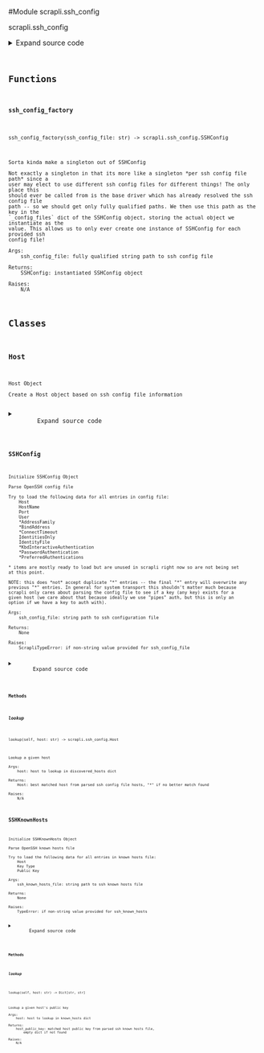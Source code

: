 <link rel="preload stylesheet" as="style" href="https://cdnjs.cloudflare.com/ajax/libs/10up-sanitize.css/11.0.1/sanitize.min.css" integrity="sha256-PK9q560IAAa6WVRRh76LtCaI8pjTJ2z11v0miyNNjrs=" crossorigin>
<link rel="preload stylesheet" as="style" href="https://cdnjs.cloudflare.com/ajax/libs/10up-sanitize.css/11.0.1/typography.min.css" integrity="sha256-7l/o7C8jubJiy74VsKTidCy1yBkRtiUGbVkYBylBqUg=" crossorigin>
<link rel="stylesheet preload" as="style" href="https://cdnjs.cloudflare.com/ajax/libs/highlight.js/10.1.1/styles/github.min.css" crossorigin>
<script defer src="https://cdnjs.cloudflare.com/ajax/libs/highlight.js/10.1.1/highlight.min.js" integrity="sha256-Uv3H6lx7dJmRfRvH8TH6kJD1TSK1aFcwgx+mdg3epi8=" crossorigin></script>
<script>window.addEventListener('DOMContentLoaded', () => hljs.initHighlighting())</script>















#Module scrapli.ssh_config

scrapli.ssh_config

<details class="source">
    <summary>
        <span>Expand source code</span>
    </summary>
    <pre>
        <code class="python">
"""scrapli.ssh_config"""
import base64
import hmac
import os
import re
import shlex
import sys
from copy import deepcopy
from typing import Dict, Optional

from scrapli.exceptions import ScrapliTypeError

if sys.version_info >= (3, 8):
    Match = re.Match
else:
    from typing import Match  # pragma:  no cover

HOST_ATTRS = (
    "port",
    "user",
    "address_family",
    "bind_address",
    "connect_timeout",
    "identities_only",
    "identity_file",
    "keyboard_interactive",
    "password_authentication",
    "preferred_authentication",
)


class SSHConfig:
    _config_files: Dict[str, "SSHConfig"] = {}

    def __init__(self, ssh_config_file: str) -> None:
        """
        Initialize SSHConfig Object

        Parse OpenSSH config file

        Try to load the following data for all entries in config file:
            Host
            HostName
            Port
            User
            *AddressFamily
            *BindAddress
            *ConnectTimeout
            IdentitiesOnly
            IdentityFile
            *KbdInteractiveAuthentication
            *PasswordAuthentication
            *PreferredAuthentications

        * items are mostly ready to load but are unused in scrapli right now so are not being set
        at this point.

        NOTE: this does *not* accept duplicate "*" entries -- the final "*" entry will overwrite any
        previous "*" entries. In general for system transport this shouldn't matter much because
        scrapli only cares about parsing the config file to see if a key (any key) exists for a
        given host (we care about that because ideally we use "pipes" auth, but this is only an
        option if we have a key to auth with).

        Args:
            ssh_config_file: string path to ssh configuration file

        Returns:
            None

        Raises:
            ScrapliTypeError: if non-string value provided for ssh_config_file

        """
        if not isinstance(ssh_config_file, str):
            raise ScrapliTypeError(f"`ssh_config_file` expected str, got {type(ssh_config_file)}")

        self.ssh_config_file = os.path.expanduser(ssh_config_file)
        if self.ssh_config_file:
            with open(self.ssh_config_file, "r", encoding="utf-8") as f:
                self.ssh_config = f.read()
            self.hosts = self._parse()
            if not self.hosts:
                self.hosts = {}
            if "*" not in self.hosts.keys():
                self.hosts["*"] = Host()
                self.hosts["*"].hosts = "*"
        else:
            self.hosts = {}
            self.hosts["*"] = Host()
            self.hosts["*"].hosts = "*"

        # finally merge all args from less specific hosts into the more specific hosts, preserving
        # the options from the more specific hosts of course
        self._merge_hosts()

    def __str__(self) -> str:
        """
        Magic str method for SSHConfig class

        Args:
            N/A

        Returns:
            str: string representation of object

        Raises:
            N/A

        """
        return "SSHConfig Object"

    def __repr__(self) -> str:
        """
        Magic repr method for SSHConfig class

        Args:
            N/A

        Returns:
            str: repr for class object

        Raises:
            N/A

        """
        class_dict = self.__dict__.copy()
        del class_dict["ssh_config"]
        return f"SSHConfig {class_dict}"

    def __bool__(self) -> bool:
        """
        Magic bool method; return True if ssh_config_file

        Args:
            N/A

        Returns:
            bool: True/False if ssh_config_file

        Raises:
            N/A

        """
        if self.ssh_config:
            return True
        return False

    @staticmethod
    def _strip_comments(line: str) -> str:
        """
        Strip out comments from ssh config file lines

        Args:
            line: to strip comments from

        Returns:
            str: rejoined ssh config file line after stripping comments

        Raises:
            N/A

        """
        line = " ".join(shlex.split(line, comments=True))
        return line

    def _parse(self) -> Dict[str, "Host"]:
        """
        Parse SSH configuration file

        Args:
            N/A

        Returns:
            discovered_hosts: dict of host objects discovered in ssh config file

        Raises:
            N/A

        """
        # uncomment next line and handle global patterns (stuff before hosts) at some point
        # global_config_pattern = re.compile(r"^.*?\b(?=host)", flags=re.I | re.S)
        # use word boundaries with a positive lookahead to get everything between the word host
        # need to do this as whitespace/formatting is not really a thing in ssh_config file
        # match host\s to ensure we don't pick up hostname and split things there accidentally
        host_pattern = re.compile(r"\bhost.*?\b(?=host\s|\s+$|$)", flags=re.I | re.S)
        host_entries = re.findall(pattern=host_pattern, string=self.ssh_config)

        discovered_hosts: Dict[str, Host] = {}
        if not host_entries:
            return discovered_hosts

        # do we need to add whitespace between match and end of line to ensure we match correctly?
        hosts_pattern = re.compile(r"^\s*host[\s=]+(.*)$", flags=re.I | re.M)
        hostname_pattern = re.compile(r"^\s*hostname[\s=]+([\w.-]*)$", flags=re.I | re.M)
        port_pattern = re.compile(r"^\s*port[\s=]+([\d]*)$", flags=re.I | re.M)
        user_pattern = re.compile(r"^\s*user[\s=]+([\w]*)$", flags=re.I | re.M)
        # address_family_pattern = None
        # bind_address_pattern = None
        # connect_timeout_pattern = None
        identities_only_pattern = re.compile(
            r"^\s*identitiesonly[\s=]+(yes|no)$", flags=re.I | re.M
        )
        identity_file_pattern = re.compile(
            r"^\s*identityfile[\s=]+([\w.\/\@~-]*)$", flags=re.I | re.M
        )
        # keyboard_interactive_pattern = None
        # password_authentication_pattern = None
        # preferred_authentication_pattern = None

        for host_entry in host_entries:
            host = Host()
            host_line = re.search(pattern=hosts_pattern, string=host_entry)
            if isinstance(host_line, Match):
                host.hosts = self._strip_comments(host_line.groups()[0])
            else:
                host.hosts = ""
            hostname = re.search(pattern=hostname_pattern, string=host_entry)
            if isinstance(hostname, Match):
                host.hostname = self._strip_comments(hostname.groups()[0])
            port = re.search(pattern=port_pattern, string=host_entry)
            if isinstance(port, Match):
                host.port = int(self._strip_comments(port.groups()[0]))
            user = re.search(pattern=user_pattern, string=host_entry)
            if isinstance(user, Match):
                host.user = self._strip_comments(user.groups()[0])
            # address_family = re.search(user_pattern, host_entry[0])
            # bind_address = re.search(user_pattern, host_entry[0])
            # connect_timeout = re.search(user_pattern, host_entry[0])
            identities_only = re.search(pattern=identities_only_pattern, string=host_entry)
            if isinstance(identities_only, Match):
                host.identities_only = self._strip_comments(identities_only.groups()[0])
            identity_file = re.search(pattern=identity_file_pattern, string=host_entry)
            if isinstance(identity_file, Match):
                host.identity_file = os.path.expanduser(
                    self._strip_comments(identity_file.groups()[0])
                )
            # keyboard_interactive = re.search(user_pattern, host_entry[0])
            # password_authentication = re.search(user_pattern, host_entry[0])
            # preferred_authentication = re.search(user_pattern, host_entry[0])
            discovered_hosts[host.hosts] = host
        return discovered_hosts

    def _merge_hosts(self) -> None:
        """
        Merge less specific host pattern data into a given host

        Args:
            N/A

        Returns:
            None

        Raises:
            N/A

        """
        for host in self.hosts:  # pylint: disable=C0206
            _current_hosts = deepcopy(self.hosts)
            while True:
                fuzzy_match = self._lookup_fuzzy_match(host=host, hosts=_current_hosts)
                for attr in HOST_ATTRS:
                    if not getattr(self.hosts[host], attr):
                        setattr(self.hosts[host], attr, getattr(self.hosts[fuzzy_match], attr))
                try:
                    _current_hosts.pop(fuzzy_match)
                except KeyError:
                    # this means we hit the "*" entry twice and we can bail out
                    break

    def _lookup_fuzzy_match(self, host: str, hosts: Optional[Dict[str, "Host"]] = None) -> str:
        """
        Look up fuzzy matched hosts

        Get the best match ssh config Host entry for a given host; this allows for using
        the splat and question-mark operators in ssh config file

        Args:
            host: host to lookup in discovered_hosts dict
            hosts: hosts dict to operate on; used for passing in partial dict of hosts while
                performing merge operations

        Returns:
            str: Nearest match (if applicable) host or `*` if none found

        Raises:
            N/A

        """
        hosts = hosts or self.hosts

        possible_matches = []
        for host_entry in hosts.keys():
            host_list = host_entry.split()
            for host_pattern in host_list:
                # replace periods with literal period
                # replace asterisk (match 0 or more things) with appropriate regex
                # replace question mark (match one thing) with appropriate regex
                cleaned_host_pattern = (
                    host_pattern.replace(".", r"\.").replace("*", r"(.*)").replace("?", r"(.)")
                )
                # compile with case insensitive
                search_pattern = re.compile(cleaned_host_pattern, flags=re.I)
                result = re.search(pattern=search_pattern, string=host)
                # if we get a result, append it and the original pattern to the possible matches
                if result:
                    possible_matches.append((result, host_entry))

        # initialize a None best match
        current_match = None
        for match in possible_matches:
            if current_match is None:
                current_match = match
            # count how many chars were replaced to get regex to work
            chars_replaced = 0
            for start_char, end_char in match[0].regs[1:]:
                chars_replaced += end_char - start_char
            # count how many chars were replaced to get regex to work on best match
            best_match_chars_replaced = 0
            for start_char, end_char in current_match[0].regs[1:]:
                best_match_chars_replaced += end_char - start_char
            # if match replaced less chars than "best_match" we have a new best match
            if chars_replaced < best_match_chars_replaced:
                current_match = match
        if current_match is not None:
            best_match = current_match[1]
        else:
            best_match = "*"
        return best_match

    def lookup(self, host: str) -> "Host":
        """
        Lookup a given host

        Args:
            host: host to lookup in discovered_hosts dict

        Returns:
            Host: best matched host from parsed ssh config file hosts, "*" if no better match found

        Raises:
            N/A

        """
        # return exact 1:1 match if exists
        if host in self.hosts:
            return self.hosts[host]
        # return match if given host is an exact match for a host entry
        for host_line, host_entry in self.hosts.items():
            host_list = host_line.split()
            if host in host_list:
                return host_entry
        # otherwise need to select the most correct host entry
        fuzzy_match = self._lookup_fuzzy_match(host)
        return self.hosts[fuzzy_match]


class Host:
    def __init__(self) -> None:
        """
        Host Object

        Create a Host object based on ssh config file information
        """
        self.hosts: str = ""
        self.hostname: Optional[str] = None
        self.port: Optional[int] = None
        self.user: str = ""
        self.address_family: Optional[str] = None
        self.bind_address: Optional[str] = None
        self.connect_timeout: Optional[str] = None
        self.identities_only: Optional[str] = None
        self.identity_file: Optional[str] = None
        self.keyboard_interactive: Optional[str] = None
        self.password_authentication: Optional[str] = None
        self.preferred_authentication: Optional[str] = None

    def __str__(self) -> str:
        """
        Magic str method for HostEntry class

        Args:
            N/A

        Returns:
            str: string for class object

        Raises:
            N/A

        """
        return f"Host: {self.hosts}"

    def __repr__(self) -> str:
        """
        Magic repr method for HostEntry class

        Args:
            N/A

        Returns:
            str: repr for class object

        Raises:
            N/A

        """
        class_dict = self.__dict__.copy()
        return f"Host {class_dict}"


class SSHKnownHosts:
    def __init__(self, ssh_known_hosts_file: str) -> None:
        """
        Initialize SSHKnownHosts Object

        Parse OpenSSH known hosts file

        Try to load the following data for all entries in known hosts file:
            Host
            Key Type
            Public Key

        Args:
            ssh_known_hosts_file: string path to ssh known hosts file

        Returns:
            None

        Raises:
            TypeError: if non-string value provided for ssh_known_hosts

        """
        if not isinstance(ssh_known_hosts_file, str):
            raise TypeError(
                f"`ssh_known_hosts_file` expected str, got {type(ssh_known_hosts_file)}"
            )

        self.ssh_known_hosts_file = os.path.expanduser(ssh_known_hosts_file)
        if self.ssh_known_hosts_file:
            with open(self.ssh_known_hosts_file, "r", encoding="utf-8") as f:
                self.ssh_known_hosts = f.read()
            self.hosts = self._parse()
            if not self.hosts:
                self.hosts = {}
        else:
            self.hosts = {}

    def _parse(self) -> Dict[str, Dict[str, str]]:
        """
        Parse OpenSSH known hosts file

        Args:
            N/A

        Returns:
            known_hosts: dict of host public keys discovered in known hosts file

        Raises:
            N/A

        """
        # match any non whitespace from start of the line... this should cover v4/v6/names
        # skip a space and match any word (also w/ hyphen) to get key type, lastly
        # match any non whitespace to the end of the line to get the public key
        host_pattern = re.compile(r"^\S+\s[\w\-]+\s\S+$", flags=re.I | re.M)
        host_entries = re.findall(pattern=host_pattern, string=self.ssh_known_hosts)

        known_hosts: Dict[str, Dict[str, str]] = {}
        for host_entry in host_entries:
            host, key_type, public_key = host_entry.split()
            # to simplify lookups down the line, split any list of hosts and just create a unique
            # entry per host
            for individual_host in host.split(","):
                known_hosts[individual_host] = {}
                known_hosts[individual_host]["key_type"] = key_type
                known_hosts[individual_host]["public_key"] = public_key

        return known_hosts

    def lookup(self, host: str) -> Dict[str, str]:
        """
        Lookup a given host's public key

        Args:
            host: host to lookup in known_hosts dict

        Returns:
            host_public_key: matched host public key from parsed ssh known hosts file,
                empty dict if not found

        Raises:
            N/A

        """
        # return exact 1:1 match if exists
        if host in self.hosts:
            return self.hosts[host]
        # return match if given host is an exact match for a hashed host entry
        raw_host = host.encode(encoding="utf-8")
        for host_id, host_public_key in self.hosts.items():
            if host_id.startswith("|1|"):
                _, _, encoded_salt, encoded_hashed_host = host_id.split("|")
                raw_salt = base64.b64decode(encoded_salt)
                raw_hashed_host = base64.b64decode(encoded_hashed_host)
                if hmac.HMAC(raw_salt, raw_host, "sha1").digest() == raw_hashed_host:
                    return host_public_key
        # otherwise return empty dict
        return {}


def ssh_config_factory(ssh_config_file: str) -> SSHConfig:
    """
    Sorta kinda make a singleton out of SSHConfig

    Not exactly a singleton in that its more like a singleton *per ssh config file path* since a
    user may elect to use different ssh config files for different things! The only place this
    should ever be called from is the base driver which has already resolved the ssh config file
    path -- so we should get only fully qualified paths. We then use this path as the key in the
    `_config_files` dict of the SSHConfig object, storing the actual object we instantiate as the
    value. This allows us to only ever create one instance of SSHConfig for each provided ssh
    config file!

    Args:
        ssh_config_file: fully qualified string path to ssh config file

    Returns:
        SSHConfig: instantiated SSHConfig object

    Raises:
        N/A

    """
    config_files = SSHConfig._config_files  # pylint: disable=W0212

    if ssh_config_file in config_files:
        return config_files[ssh_config_file]

    ssh_config = SSHConfig(ssh_config_file=ssh_config_file)
    config_files[ssh_config_file] = ssh_config
    return ssh_config
        </code>
    </pre>
</details>



## Functions

    

#### ssh_config_factory
`ssh_config_factory(ssh_config_file: str) ‑> scrapli.ssh_config.SSHConfig`

```text
Sorta kinda make a singleton out of SSHConfig

Not exactly a singleton in that its more like a singleton *per ssh config file path* since a
user may elect to use different ssh config files for different things! The only place this
should ever be called from is the base driver which has already resolved the ssh config file
path -- so we should get only fully qualified paths. We then use this path as the key in the
`_config_files` dict of the SSHConfig object, storing the actual object we instantiate as the
value. This allows us to only ever create one instance of SSHConfig for each provided ssh
config file!

Args:
    ssh_config_file: fully qualified string path to ssh config file

Returns:
    SSHConfig: instantiated SSHConfig object

Raises:
    N/A
```




## Classes

### Host


```text
Host Object

Create a Host object based on ssh config file information
```

<details class="source">
    <summary>
        <span>Expand source code</span>
    </summary>
    <pre>
        <code class="python">
class Host:
    def __init__(self) -> None:
        """
        Host Object

        Create a Host object based on ssh config file information
        """
        self.hosts: str = ""
        self.hostname: Optional[str] = None
        self.port: Optional[int] = None
        self.user: str = ""
        self.address_family: Optional[str] = None
        self.bind_address: Optional[str] = None
        self.connect_timeout: Optional[str] = None
        self.identities_only: Optional[str] = None
        self.identity_file: Optional[str] = None
        self.keyboard_interactive: Optional[str] = None
        self.password_authentication: Optional[str] = None
        self.preferred_authentication: Optional[str] = None

    def __str__(self) -> str:
        """
        Magic str method for HostEntry class

        Args:
            N/A

        Returns:
            str: string for class object

        Raises:
            N/A

        """
        return f"Host: {self.hosts}"

    def __repr__(self) -> str:
        """
        Magic repr method for HostEntry class

        Args:
            N/A

        Returns:
            str: repr for class object

        Raises:
            N/A

        """
        class_dict = self.__dict__.copy()
        return f"Host {class_dict}"
        </code>
    </pre>
</details>





### SSHConfig


```text
Initialize SSHConfig Object

Parse OpenSSH config file

Try to load the following data for all entries in config file:
    Host
    HostName
    Port
    User
    *AddressFamily
    *BindAddress
    *ConnectTimeout
    IdentitiesOnly
    IdentityFile
    *KbdInteractiveAuthentication
    *PasswordAuthentication
    *PreferredAuthentications

* items are mostly ready to load but are unused in scrapli right now so are not being set
at this point.

NOTE: this does *not* accept duplicate "*" entries -- the final "*" entry will overwrite any
previous "*" entries. In general for system transport this shouldn't matter much because
scrapli only cares about parsing the config file to see if a key (any key) exists for a
given host (we care about that because ideally we use "pipes" auth, but this is only an
option if we have a key to auth with).

Args:
    ssh_config_file: string path to ssh configuration file

Returns:
    None

Raises:
    ScrapliTypeError: if non-string value provided for ssh_config_file
```

<details class="source">
    <summary>
        <span>Expand source code</span>
    </summary>
    <pre>
        <code class="python">
class SSHConfig:
    _config_files: Dict[str, "SSHConfig"] = {}

    def __init__(self, ssh_config_file: str) -> None:
        """
        Initialize SSHConfig Object

        Parse OpenSSH config file

        Try to load the following data for all entries in config file:
            Host
            HostName
            Port
            User
            *AddressFamily
            *BindAddress
            *ConnectTimeout
            IdentitiesOnly
            IdentityFile
            *KbdInteractiveAuthentication
            *PasswordAuthentication
            *PreferredAuthentications

        * items are mostly ready to load but are unused in scrapli right now so are not being set
        at this point.

        NOTE: this does *not* accept duplicate "*" entries -- the final "*" entry will overwrite any
        previous "*" entries. In general for system transport this shouldn't matter much because
        scrapli only cares about parsing the config file to see if a key (any key) exists for a
        given host (we care about that because ideally we use "pipes" auth, but this is only an
        option if we have a key to auth with).

        Args:
            ssh_config_file: string path to ssh configuration file

        Returns:
            None

        Raises:
            ScrapliTypeError: if non-string value provided for ssh_config_file

        """
        if not isinstance(ssh_config_file, str):
            raise ScrapliTypeError(f"`ssh_config_file` expected str, got {type(ssh_config_file)}")

        self.ssh_config_file = os.path.expanduser(ssh_config_file)
        if self.ssh_config_file:
            with open(self.ssh_config_file, "r", encoding="utf-8") as f:
                self.ssh_config = f.read()
            self.hosts = self._parse()
            if not self.hosts:
                self.hosts = {}
            if "*" not in self.hosts.keys():
                self.hosts["*"] = Host()
                self.hosts["*"].hosts = "*"
        else:
            self.hosts = {}
            self.hosts["*"] = Host()
            self.hosts["*"].hosts = "*"

        # finally merge all args from less specific hosts into the more specific hosts, preserving
        # the options from the more specific hosts of course
        self._merge_hosts()

    def __str__(self) -> str:
        """
        Magic str method for SSHConfig class

        Args:
            N/A

        Returns:
            str: string representation of object

        Raises:
            N/A

        """
        return "SSHConfig Object"

    def __repr__(self) -> str:
        """
        Magic repr method for SSHConfig class

        Args:
            N/A

        Returns:
            str: repr for class object

        Raises:
            N/A

        """
        class_dict = self.__dict__.copy()
        del class_dict["ssh_config"]
        return f"SSHConfig {class_dict}"

    def __bool__(self) -> bool:
        """
        Magic bool method; return True if ssh_config_file

        Args:
            N/A

        Returns:
            bool: True/False if ssh_config_file

        Raises:
            N/A

        """
        if self.ssh_config:
            return True
        return False

    @staticmethod
    def _strip_comments(line: str) -> str:
        """
        Strip out comments from ssh config file lines

        Args:
            line: to strip comments from

        Returns:
            str: rejoined ssh config file line after stripping comments

        Raises:
            N/A

        """
        line = " ".join(shlex.split(line, comments=True))
        return line

    def _parse(self) -> Dict[str, "Host"]:
        """
        Parse SSH configuration file

        Args:
            N/A

        Returns:
            discovered_hosts: dict of host objects discovered in ssh config file

        Raises:
            N/A

        """
        # uncomment next line and handle global patterns (stuff before hosts) at some point
        # global_config_pattern = re.compile(r"^.*?\b(?=host)", flags=re.I | re.S)
        # use word boundaries with a positive lookahead to get everything between the word host
        # need to do this as whitespace/formatting is not really a thing in ssh_config file
        # match host\s to ensure we don't pick up hostname and split things there accidentally
        host_pattern = re.compile(r"\bhost.*?\b(?=host\s|\s+$|$)", flags=re.I | re.S)
        host_entries = re.findall(pattern=host_pattern, string=self.ssh_config)

        discovered_hosts: Dict[str, Host] = {}
        if not host_entries:
            return discovered_hosts

        # do we need to add whitespace between match and end of line to ensure we match correctly?
        hosts_pattern = re.compile(r"^\s*host[\s=]+(.*)$", flags=re.I | re.M)
        hostname_pattern = re.compile(r"^\s*hostname[\s=]+([\w.-]*)$", flags=re.I | re.M)
        port_pattern = re.compile(r"^\s*port[\s=]+([\d]*)$", flags=re.I | re.M)
        user_pattern = re.compile(r"^\s*user[\s=]+([\w]*)$", flags=re.I | re.M)
        # address_family_pattern = None
        # bind_address_pattern = None
        # connect_timeout_pattern = None
        identities_only_pattern = re.compile(
            r"^\s*identitiesonly[\s=]+(yes|no)$", flags=re.I | re.M
        )
        identity_file_pattern = re.compile(
            r"^\s*identityfile[\s=]+([\w.\/\@~-]*)$", flags=re.I | re.M
        )
        # keyboard_interactive_pattern = None
        # password_authentication_pattern = None
        # preferred_authentication_pattern = None

        for host_entry in host_entries:
            host = Host()
            host_line = re.search(pattern=hosts_pattern, string=host_entry)
            if isinstance(host_line, Match):
                host.hosts = self._strip_comments(host_line.groups()[0])
            else:
                host.hosts = ""
            hostname = re.search(pattern=hostname_pattern, string=host_entry)
            if isinstance(hostname, Match):
                host.hostname = self._strip_comments(hostname.groups()[0])
            port = re.search(pattern=port_pattern, string=host_entry)
            if isinstance(port, Match):
                host.port = int(self._strip_comments(port.groups()[0]))
            user = re.search(pattern=user_pattern, string=host_entry)
            if isinstance(user, Match):
                host.user = self._strip_comments(user.groups()[0])
            # address_family = re.search(user_pattern, host_entry[0])
            # bind_address = re.search(user_pattern, host_entry[0])
            # connect_timeout = re.search(user_pattern, host_entry[0])
            identities_only = re.search(pattern=identities_only_pattern, string=host_entry)
            if isinstance(identities_only, Match):
                host.identities_only = self._strip_comments(identities_only.groups()[0])
            identity_file = re.search(pattern=identity_file_pattern, string=host_entry)
            if isinstance(identity_file, Match):
                host.identity_file = os.path.expanduser(
                    self._strip_comments(identity_file.groups()[0])
                )
            # keyboard_interactive = re.search(user_pattern, host_entry[0])
            # password_authentication = re.search(user_pattern, host_entry[0])
            # preferred_authentication = re.search(user_pattern, host_entry[0])
            discovered_hosts[host.hosts] = host
        return discovered_hosts

    def _merge_hosts(self) -> None:
        """
        Merge less specific host pattern data into a given host

        Args:
            N/A

        Returns:
            None

        Raises:
            N/A

        """
        for host in self.hosts:  # pylint: disable=C0206
            _current_hosts = deepcopy(self.hosts)
            while True:
                fuzzy_match = self._lookup_fuzzy_match(host=host, hosts=_current_hosts)
                for attr in HOST_ATTRS:
                    if not getattr(self.hosts[host], attr):
                        setattr(self.hosts[host], attr, getattr(self.hosts[fuzzy_match], attr))
                try:
                    _current_hosts.pop(fuzzy_match)
                except KeyError:
                    # this means we hit the "*" entry twice and we can bail out
                    break

    def _lookup_fuzzy_match(self, host: str, hosts: Optional[Dict[str, "Host"]] = None) -> str:
        """
        Look up fuzzy matched hosts

        Get the best match ssh config Host entry for a given host; this allows for using
        the splat and question-mark operators in ssh config file

        Args:
            host: host to lookup in discovered_hosts dict
            hosts: hosts dict to operate on; used for passing in partial dict of hosts while
                performing merge operations

        Returns:
            str: Nearest match (if applicable) host or `*` if none found

        Raises:
            N/A

        """
        hosts = hosts or self.hosts

        possible_matches = []
        for host_entry in hosts.keys():
            host_list = host_entry.split()
            for host_pattern in host_list:
                # replace periods with literal period
                # replace asterisk (match 0 or more things) with appropriate regex
                # replace question mark (match one thing) with appropriate regex
                cleaned_host_pattern = (
                    host_pattern.replace(".", r"\.").replace("*", r"(.*)").replace("?", r"(.)")
                )
                # compile with case insensitive
                search_pattern = re.compile(cleaned_host_pattern, flags=re.I)
                result = re.search(pattern=search_pattern, string=host)
                # if we get a result, append it and the original pattern to the possible matches
                if result:
                    possible_matches.append((result, host_entry))

        # initialize a None best match
        current_match = None
        for match in possible_matches:
            if current_match is None:
                current_match = match
            # count how many chars were replaced to get regex to work
            chars_replaced = 0
            for start_char, end_char in match[0].regs[1:]:
                chars_replaced += end_char - start_char
            # count how many chars were replaced to get regex to work on best match
            best_match_chars_replaced = 0
            for start_char, end_char in current_match[0].regs[1:]:
                best_match_chars_replaced += end_char - start_char
            # if match replaced less chars than "best_match" we have a new best match
            if chars_replaced < best_match_chars_replaced:
                current_match = match
        if current_match is not None:
            best_match = current_match[1]
        else:
            best_match = "*"
        return best_match

    def lookup(self, host: str) -> "Host":
        """
        Lookup a given host

        Args:
            host: host to lookup in discovered_hosts dict

        Returns:
            Host: best matched host from parsed ssh config file hosts, "*" if no better match found

        Raises:
            N/A

        """
        # return exact 1:1 match if exists
        if host in self.hosts:
            return self.hosts[host]
        # return match if given host is an exact match for a host entry
        for host_line, host_entry in self.hosts.items():
            host_list = host_line.split()
            if host in host_list:
                return host_entry
        # otherwise need to select the most correct host entry
        fuzzy_match = self._lookup_fuzzy_match(host)
        return self.hosts[fuzzy_match]
        </code>
    </pre>
</details>


#### Methods

    

##### lookup
`lookup(self, host: str) ‑> scrapli.ssh_config.Host`

```text
Lookup a given host

Args:
    host: host to lookup in discovered_hosts dict

Returns:
    Host: best matched host from parsed ssh config file hosts, "*" if no better match found

Raises:
    N/A
```





### SSHKnownHosts


```text
Initialize SSHKnownHosts Object

Parse OpenSSH known hosts file

Try to load the following data for all entries in known hosts file:
    Host
    Key Type
    Public Key

Args:
    ssh_known_hosts_file: string path to ssh known hosts file

Returns:
    None

Raises:
    TypeError: if non-string value provided for ssh_known_hosts
```

<details class="source">
    <summary>
        <span>Expand source code</span>
    </summary>
    <pre>
        <code class="python">
class SSHKnownHosts:
    def __init__(self, ssh_known_hosts_file: str) -> None:
        """
        Initialize SSHKnownHosts Object

        Parse OpenSSH known hosts file

        Try to load the following data for all entries in known hosts file:
            Host
            Key Type
            Public Key

        Args:
            ssh_known_hosts_file: string path to ssh known hosts file

        Returns:
            None

        Raises:
            TypeError: if non-string value provided for ssh_known_hosts

        """
        if not isinstance(ssh_known_hosts_file, str):
            raise TypeError(
                f"`ssh_known_hosts_file` expected str, got {type(ssh_known_hosts_file)}"
            )

        self.ssh_known_hosts_file = os.path.expanduser(ssh_known_hosts_file)
        if self.ssh_known_hosts_file:
            with open(self.ssh_known_hosts_file, "r", encoding="utf-8") as f:
                self.ssh_known_hosts = f.read()
            self.hosts = self._parse()
            if not self.hosts:
                self.hosts = {}
        else:
            self.hosts = {}

    def _parse(self) -> Dict[str, Dict[str, str]]:
        """
        Parse OpenSSH known hosts file

        Args:
            N/A

        Returns:
            known_hosts: dict of host public keys discovered in known hosts file

        Raises:
            N/A

        """
        # match any non whitespace from start of the line... this should cover v4/v6/names
        # skip a space and match any word (also w/ hyphen) to get key type, lastly
        # match any non whitespace to the end of the line to get the public key
        host_pattern = re.compile(r"^\S+\s[\w\-]+\s\S+$", flags=re.I | re.M)
        host_entries = re.findall(pattern=host_pattern, string=self.ssh_known_hosts)

        known_hosts: Dict[str, Dict[str, str]] = {}
        for host_entry in host_entries:
            host, key_type, public_key = host_entry.split()
            # to simplify lookups down the line, split any list of hosts and just create a unique
            # entry per host
            for individual_host in host.split(","):
                known_hosts[individual_host] = {}
                known_hosts[individual_host]["key_type"] = key_type
                known_hosts[individual_host]["public_key"] = public_key

        return known_hosts

    def lookup(self, host: str) -> Dict[str, str]:
        """
        Lookup a given host's public key

        Args:
            host: host to lookup in known_hosts dict

        Returns:
            host_public_key: matched host public key from parsed ssh known hosts file,
                empty dict if not found

        Raises:
            N/A

        """
        # return exact 1:1 match if exists
        if host in self.hosts:
            return self.hosts[host]
        # return match if given host is an exact match for a hashed host entry
        raw_host = host.encode(encoding="utf-8")
        for host_id, host_public_key in self.hosts.items():
            if host_id.startswith("|1|"):
                _, _, encoded_salt, encoded_hashed_host = host_id.split("|")
                raw_salt = base64.b64decode(encoded_salt)
                raw_hashed_host = base64.b64decode(encoded_hashed_host)
                if hmac.HMAC(raw_salt, raw_host, "sha1").digest() == raw_hashed_host:
                    return host_public_key
        # otherwise return empty dict
        return {}
        </code>
    </pre>
</details>


#### Methods

    

##### lookup
`lookup(self, host: str) ‑> Dict[str, str]`

```text
Lookup a given host's public key

Args:
    host: host to lookup in known_hosts dict

Returns:
    host_public_key: matched host public key from parsed ssh known hosts file,
        empty dict if not found

Raises:
    N/A
```